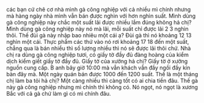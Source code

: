 các bạn cứ chê cơ nhà mình gà công nghiệp với cả nhiều mì chính nhưng mà hàng ngày nhà mình vẫn bán được nghìn với hơn nghìn suất. Mình dùng gà công nghiệp này chắc một suất lãi được nhiều lắm đúng không hả chị? Mình dùng gà công nghiệp này nó mà lãi, mỗi suất chỉ được lãi 2 3 nghìn thôi. Thế đùi gà này nhập bao nhiêu một cái ạ? Đùi gà thì nó khoảng 12 13 nghìn một cái. Thực phẩm các thứ vào nó rơi khoảng 17 18 đến một suất, chẳng qua là bán nhiều thì số lượng nhiều thì nó sẽ được lãi thôi chứ. Nhà chị ra dùng gà công nghiệp tươi, có giấy tờ đầy đủ đàng hoàng của kiểm dịch kiểm giết giấy tờ đầy đủ. Giấy tờ của xưởng hả chị? Giấy tờ ở xưởng nguồn cung cấp. B anh bây giờ 10:00 mà vẫn khách vẫn đầy ngồi đầy kín bàn đây mà. Một ngày quán bán được 1000 đến 1200 suất. Thế là một tháng chị làm ba tỏi hả chị? Một càng nhiều thì càng tốt có ai chia tiền đâu. Thế gà này gà công nghiệp nhưng mì chính thì không có. Nó ngọt, nó ngọt là xương Bắc với cả gà chứ làm gì có mì chính đâu.